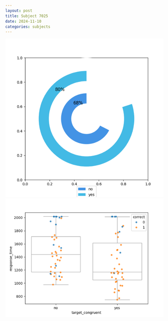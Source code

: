 ```yaml
---
layout: post
title: Subject 7025
date: 2024-11-10
categories: subjects
---
```


![](data/7025/run-4/7025_accuracy_target_congruence.png)
![](data/7025/run-4/7025_rt_congruence.png)
